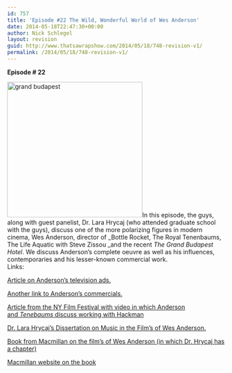 ```yaml
---
id: 757
title: 'Episode #22 The Wild, Wonderful World of Wes Anderson'
date: 2014-05-18T22:47:30+00:00
author: Nick Schlegel
layout: revision
guid: http://www.thatsawrapshow.com/2014/05/18/748-revision-v1/
permalink: /2014/05/18/748-revision-v1/
---
```

**Episode # 22**

[<img class="alignleft wp-image-755" src="http://www.thatsawrapshow.com/wp-content/uploads/2014/05/grand-budapest.png" alt="grand budapest" width="312" height="312" srcset="http://www.thatsawrapshow.com/wp-content/uploads/2014/05/grand-budapest.png 600w, http://www.thatsawrapshow.com/wp-content/uploads/2014/05/grand-budapest-150x150.png 150w, http://www.thatsawrapshow.com/wp-content/uploads/2014/05/grand-budapest-300x300.png 300w" sizes="(max-width: 312px) 100vw, 312px" />](http://www.thatsawrapshow.com/wp-content/uploads/2014/05/grand-budapest.png)In this episode, the guys, along with guest panelist, Dr. Lara Hrycaj (who attended graduate school with the guys), discuss one of the more polarizing figures in modern cinema, Wes Anderson, director of _Bottle Rocket, The Royal Tenenbaums, The Life Aquatic with Steve Zissou _and the recent _The Grand Budapest Hotel_. We discuss Anderson&#8217;s complete oeuvre as well as his influences, contemporaries and his lesser-known commercial work.  
Links:

<a href="http://www.adweek.com/adfreak/10-great-tv-spots-directed-wes-anderson-139375" target="_blank">Article on Anderson&#8217;s television ads.</a>

<a href="http://mentalfloss.com/article/55902/13-awesome-and-quirky-commercials-directed-wes-anderson" target="_blank">Another link to Anderson&#8217;s commercials.</a>

<a href="http://blogs.indiewire.com/theplaylist/nyff_wes_anderson_cast_royal_tenenbaums_talk_challenging_gene_hackman" target="_blank">Article from the NY Film Festival with video in which Anderson and <em>Tenebaums</em><em> </em>discuss working with Hackman</a>

<a href="http://digitalcommons.wayne.edu/oa_dissertations/662/" target="_blank">Dr. Lara Hrycaj&#8217;s Dissertation on Music in the Film&#8217;s of Wes Anderson.</a>

<a href="http://www.amazon.com/Films-Wes-Anderson-Critical-Indiewood/dp/113740311X/ref=sr_1_1?s=books&ie=UTF8&qid=1400292790&sr=1-1&keywords=the+films+of+wes+anderson" target="_blank">Book from Macmillan on the film&#8217;s of Wes Anderson (in which Dr. Hrycaj has a chapter)</a>

<a href="http://us.macmillan.com/thefilmsofwesanderson/PeterCKunze" target="_blank">Macmillan website on the book</a>

&nbsp;